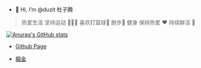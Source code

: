 - 👋 Hi, I’m @duzit 杜子腾
> 热爱生活 坚持运动 🏃🏻‍♀️
> 喜欢打篮球🏀 跑步🏃 健身
> 保持热爱 ❤️ 持续鲜活 🌹


[![Anurag's GitHub stats](https://github-readme-stats.vercel.app/api?username=duzit)](https://github.com/anuraghazra/github-readme-stats)

- [Github Page](https://duzit.github.io/)

- [掘金](https://juejin.cn/user/2981531267631864)

<!---
duzit/duzit is a ✨ special ✨ repository because its `README.md` (this file) appears on your GitHub profile.
You can click the Preview link to take a look at your changes.
--->
